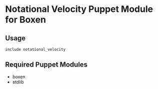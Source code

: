 # Notational Velocity Puppet Module for Boxen

## Usage

```puppet
include notational_velocity
```

## Required Puppet Modules

* boxen
* stdlib
